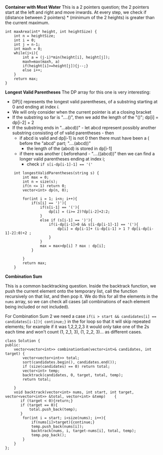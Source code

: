 **Container with Most Water**
This is a 2 pointers question; the 2 pointers start at the left and right and move inwards. At every step, we check if (distance between 2 pointers) * (minimum of the 2 heights) is greater than the current maximum. 
```
int maxArea(int* height, int heightSize) {
    int n = heightSize;
    int i = 0;
    int j = n-1;
    int maxh = 0;
    while(j>i){
        int a = (j-i)*min(height[i], height[j]);
        maxh=max(maxh, a)
        if(height[i]>=height[j]){j--;}
        else i++;
    }
    return max;
}
```
**Longest Valid Parentheses**
The DP array for this one is very interesting:
- DP\[i\] represents the longest valid parentheses, of a substring starting at 0 and ending at index *i*.
- We will only consider when the current pointer is at a closing bracket
- If the substring so far is "....()", then we add the length of the "()"; dp\[i\] = dp\[i-2\] + 2
- If the substring ends in "...abcd))" - let abcd represent possibly another substring consisting of of valid parentheses - then 
    - if abcd is valid and dp\[i-1\] is not 0 then there must have been a ( before the "abcd" part; "....(abcd))"
        - the length of the (abcd) is stored in dp\[i-1\]
    - if there was another ( beforehand - "....((abcd))" then we can find a longer valid parentheses ending at index i; 
        - check `if s[i-dp[i-1]-1] == '('` 


```
    int longestValidParentheses(string s) {
        int max = 0;
        int n = size(s);
        if(n <= 1) return 0;
        vector<int> dp(n, 0);
        
        for(int i = 1; i<n; i++){
            if(s[i] == ')'){
                if(s[i-1] == '('){
                    dp[i] = (i>= 2)?dp[i-2]+2:2;
                }
                else if (s[i-1] == ')'){
                    if(i-dp[i-1]>0 && s[i-dp[i-1]-1] == '('){
                        dp[i] = dp[i-1]+ (i-dp[i-1] > 1 ? dp[i-dp[i-1]-2]:0)+2 ;
                    } 
                }
                max = max>dp[i] ? max : dp[i];
            }
            
        }
        return max;
    }
 ```

**Combination Sum** 

This is a common backtracking question. Inside the backtrack function, we push the current element onto the temporary list, call the function recursively on that list, and then pop it. We do this for all the elements in the `nums` array, so we can check all cases (all combinations of each element being included or not included).

For Combination Sum 2 we need a case `if(i > start && candidates[i] == candidates[i-1]){ continue;}` in the for loop so that it will skip repeated elements; for example if it was 1,2,2,2,3 it would only take one of the 2s each time and won't count (1, 2_1, 3), (1, 2_2, 3)... as different cases. 
```
class Solution {
public:
    vector<vector<int>> combinationSum(vector<int>& candidates, int target) {
        vector<vector<int>> total;
        sort(candidates.begin(), candidates.end());
        if (size(candidates) == 0) return total;
        vector<int> temp;
        backtrack(candidates, 0, target, total, temp);
        return total;
        
    }
    void backtrack(vector<int> nums, int start, int target, vector<vector<int>> &total, vector<int> &temp)    {
       if (target < 0){return;} 
       if (target == 0){
           total.push_back(temp);
       }
        for(int i = start; i<size(nums); i++){
            if(nums[i]>target){continue;}
            temp.push_back(nums[i]);
            backtrack(nums, i, target-nums[i], total, temp);
            temp.pop_back();
        }
    }
};
```
